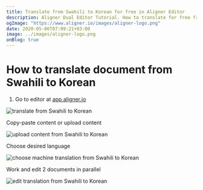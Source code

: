 ```yaml
---
title: Translate from Swahili to Korean for free in Aligner Editor
description: Aligner Dual Editor Tutorial. How to translate for free from Swahili to Korean. Aligner is multilingual document management platform. 
ogImage: "https://www.aligner.io/images/aligner-logo.png"
date: 2020-05-06T07:09:21+03:00
image: ../images/aligner-logo.png
onBlog: true
---
```


# How to translate document from Swahili to Korean

1. Go to editor at [app.aligner.io](https://app.aligner.io "Aligner App web page")

![translate from Swahili to Korean](../aligner-blank-editor.png "translate from Swahili to Korean")

Copy-paste content or upload content

![upload content from Swahili to Korean](../aligner-uploaded-document.png "upload content from Swahili to Korean")

Choose desired language

![choose machine translation from Swahili to Korean](../aligner-language-dropdown.png "choose machine translation from Swahili to Korean")

Work and edit 2 documents in parallel

![edit translation from Swahili to Korean](../aligner-double-sitded-editor.png "edit translation from Swahili to Korean")

